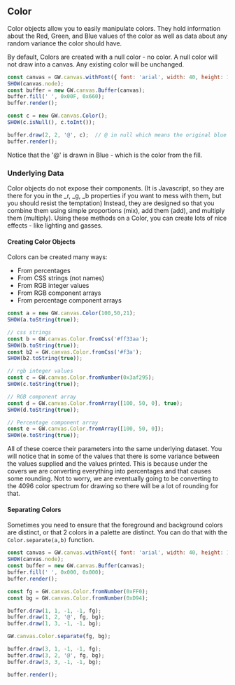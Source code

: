 
## Color

Color objects allow you to easily manipulate colors.  They hold information about the Red, Green, and Blue values of the color as well as data about any random variance the color should have.

By default, Colors are created with a null color - no color.  A null color will not draw into a canvas.  Any existing color will be unchanged.

```js
const canvas = GW.canvas.withFont({ font: 'arial', width: 40, height: 10, tileWidth: 12, tileHeight: 12 });
SHOW(canvas.node);
const buffer = new GW.canvas.Buffer(canvas);
buffer.fill(' ', 0x00F, 0x660);
buffer.render();

const c = new GW.canvas.Color();
SHOW(c.isNull(), c.toInt());

buffer.draw(2, 2, '@', c);  // @ in null which means the original blue will stay
buffer.render();
```

Notice that the '@' is drawn in Blue - which is the color from the fill.

### Underlying Data

Color objects do not expose their components.  (It is Javascript, so they are there for you in the _r, _g, _b properties if you want to mess with them, but you should resist the temptation)  Instead, they are designed so that you combine them using simple proportions (mix), add them (add), and multiply them (multiply).  Using these methods on a Color, you can create lots of nice effects - like lighting and gasses.

#### Creating Color Objects

Colors can be created many ways:

* From percentages
* From CSS strings (not names)
* From RGB integer values
* From RGB component arrays
* From percentage component arrays

```js
const a = new GW.canvas.Color(100,50,21);
SHOW(a.toString(true));

// css strings
const b = GW.canvas.Color.fromCss('#ff33aa');
SHOW(b.toString(true));
const b2 = GW.canvas.Color.fromCss('#f3a');
SHOW(b2.toString(true));

// rgb integer values
const c = GW.canvas.Color.fromNumber(0x3af295);
SHOW(c.toString(true));

// RGB component array
const d = GW.canvas.Color.fromArray([100, 50, 0], true);
SHOW(d.toString(true));

// Percentage component array
const e = GW.canvas.Color.fromArray([100, 50, 0]);
SHOW(e.toString(true));
```

All of these coerce their parameters into the same underlying dataset.  You will notice that in some of the values that there is some variance between the values supplied and the values printed.  This is because under the covers we are converting everything into percentages and that causes some rounding.  Not to worry, we are eventually going to be converting to the 4096 color spectrum for drawing so there will be a lot of rounding for that.

#### Separating Colors

Sometimes you need to ensure that the foreground and background colors are distinct, or that 2 colors in a palette are distinct.  You can do that with the `Color.separate(a,b)` function.

```js
const canvas = GW.canvas.withFont({ font: 'arial', width: 40, height: 10, tileWidth: 12, tileHeight: 12, size:10 });
SHOW(canvas.node);
const buffer = new GW.canvas.Buffer(canvas);
buffer.fill(' ', 0x000, 0x000);
buffer.render();

const fg = GW.canvas.Color.fromNumber(0xFF0);
const bg = GW.canvas.Color.fromNumber(0xD94);

buffer.draw(1, 1, -1, -1, fg);
buffer.draw(1, 2, '@', fg, bg);
buffer.draw(1, 3, -1, -1, bg);

GW.canvas.Color.separate(fg, bg);

buffer.draw(3, 1, -1, -1, fg);
buffer.draw(3, 2, '@', fg, bg);
buffer.draw(3, 3, -1, -1, bg);

buffer.render();
```
